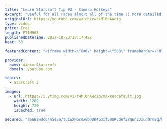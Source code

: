 ```yaml
---
title: "Learn Starcraft Tip #2 - Camera Hotkeys"
excerpt: "Useful for all races almost all of the time :) More detailed guides/tutorials under the learn to play starcraft playlist."
originalUrl: https://youtube.com/watch?v=t4Ml0nAWcig
type: video
price: Free
length: PT1M56S
publishedDateTime: 2017-10-23T18:17:42Z
heat: 53

featuredContent: "<iframe width=\"800\" height=\"500\" frameborder=\"0\" src=\"https://www.youtube.com/embed/t4Ml0nAWcig\" allow=\"accelerometer; autoplay; encrypted-media; gyroscope; picture-in-picture\" allowfullscreen></iframe>"

provider:
  name: WinterStarcraft
  domain: youtube.com

topics:
  - StarCraft 2

images:
  - url: https://i.ytimg.com/vi/t4Ml0nAWcig/maxresdefault.jpg
    width: 1280
    height: 720
    isCached: true

secured: "a66B2wdcC4nSeSa/tuCwXHGrdAGb0DB4G3if50ORvdef2YqEn2JIudQrm8q/kJoaUYXABYhHCtRCDvKlvyBbkjJ2T5ViF5L4uH0I/7hhay7zDIHg4GidchAydqh2e3Dc3PJxeu7otE9p69m7EqphyTBy/mOq+R96cY+lZzOmZISX6ITRXuJmqEC5jm31CHv7w3sZ8kI8/bvvzshMsRCCWx8VmlCsAkwOYmQwugKeDCqrS0cVKjzUj5GLw9aHpnYt97FQSn9ry2j0tNl2GNfkPFShSZaObLZWRvTDdoBL6xbzjZ0miMl6KAdsjY/dBsIAc85UTOlUhVYlpRWX0EYKQMkyQfoCxe2eC5hmxNbFqIkXwXs1DysUoI5H2+rHXbmZl5NS68f6SpuZ5EJHQVruMt6QHa3h3qi0BnxdB9jCuKw=;tQY59DWfQrPV60tEJWzX+g=="
---
```


